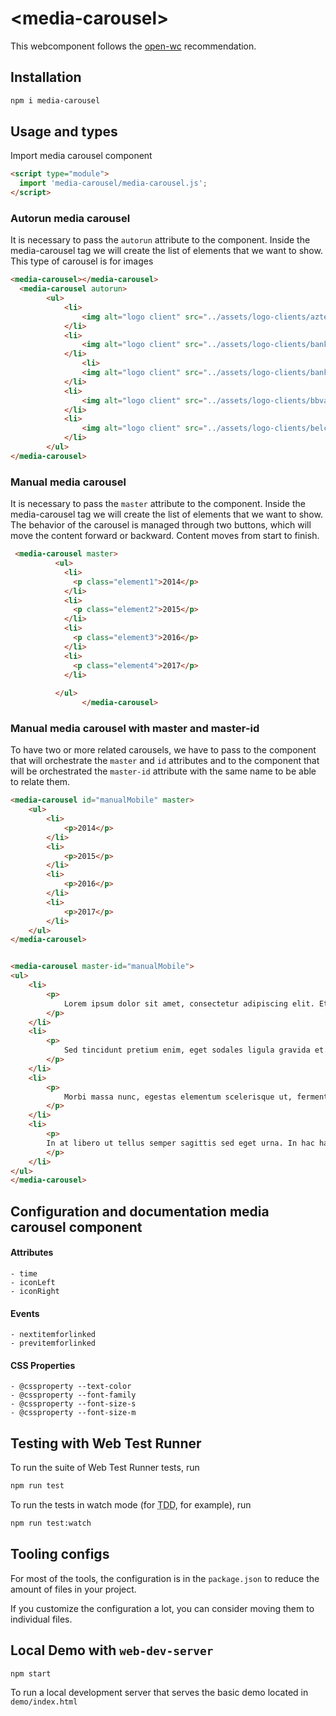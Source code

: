 # \<media-carousel>

This webcomponent follows the [open-wc](https://github.com/open-wc/open-wc) recommendation.

## Installation

```bash
npm i media-carousel
```

## Usage and types

Import media carousel component

```html
<script type="module">
  import 'media-carousel/media-carousel.js';
</script>

```

### Autorun media carousel

It is necessary to pass the `autorun` attribute to the component. Inside the media-carousel tag we will create the list of elements that we want to show. This type of carousel is for images

```html
<media-carousel></media-carousel>
  <media-carousel autorun>
		<ul>
			<li>
				<img alt="logo client" src="../assets/logo-clients/azteca.svg" />
			</li>
			<li>
				<img alt="logo client" src="../assets/logo-clients/bankia.svg" />
			</li>
				<li>
				<img alt="logo client" src="../assets/logo-clients/bankinter.svg" />
			</li>
			<li>
				<img alt="logo client" src="../assets/logo-clients/bbva.svg" />
			</li>
			<li>
				<img alt="logo client" src="../assets/logo-clients/belcorp.svg" />
			</li>
		</ul>
</media-carousel>

```

### Manual media carousel

It is necessary to pass the `master` attribute to the component. Inside the media-carousel tag we will create the list of elements that we want to show. The behavior of the carousel is managed through two buttons, which will move the content forward or backward.
Content moves from start to finish.

```html
 <media-carousel master>
          <ul>
            <li>
              <p class="element1">2014</p>
            </li>
            <li>
              <p class="element2">2015</p>
            </li>
            <li>
              <p class="element3">2016</p>
            </li>
            <li>
              <p class="element4">2017</p>
            </li>
          
          </ul>
				</media-carousel>

```


### Manual media carousel with master and master-id

To have two or more related carousels, we have to pass to the component that will orchestrate the `master` and `id` attributes and to the component that will be orchestrated the `master-id` attribute with the same name to be able to relate them.

```html		
<media-carousel id="manualMobile" master>
	<ul>
		<li>
			<p>2014</p>
		</li>
		<li>
			<p>2015</p>
		</li>
		<li>
			<p>2016</p>
		</li>
		<li>
			<p>2017</p>
		</li>
	</ul>
</media-carousel>


<media-carousel master-id="manualMobile">
<ul>
	<li>
		<p>
			Lorem ipsum dolor sit amet, consectetur adipiscing elit. Etiam ornare condimentum sagittis. Cras varius vehicula consectetur. Sed sem elit, tristique eu lorem et, dignissim malesuada neque. Fusce sed velit ac felis ullamcorper fermentum. Nam facilisis consequat augue, condimentum tempor turpis suscipit quis.
		</p>
	</li>
	<li>
		<p>
			Sed tincidunt pretium enim, eget sodales ligula gravida et. Suspendisse et ipsum at erat aliquam tristique sed at elit. Proin in viverra augue. 
		</p>
	</li>
	<li>
		<p>
			Morbi massa nunc, egestas elementum scelerisque ut, fermentum vitae mi. Etiam id purus facilisis, porttitor dolor sed, semper dolor. Proin congue nunc tincidunt ex cursus, sed vulputate augue condimentum.
		</p>
	</li>
	<li>
		<p>
		In at libero ut tellus semper sagittis sed eget urna. In hac habitasse platea dictumst. Nullam dapibus, lacus ac luctus mollis, urna nibh auctor ligula, in aliquet dolor massa vel urna. Donec gravida iaculis nisi elementum varius.
		</p>
	</li>
</ul>
</media-carousel>
```

## Configuration and documentation media carousel component

#### Attributes
	- time
	- iconLeft
	- iconRight

#### Events
	- nextitemforlinked
	- previtemforlinked

#### CSS Properties
	- @cssproperty --text-color
	- @cssproperty --font-family
	- @cssproperty --font-size-s
	- @cssproperty --font-size-m

## Testing with Web Test Runner

To run the suite of Web Test Runner tests, run

```bash
npm run test
```

To run the tests in watch mode (for <abbr title="test driven development">TDD</abbr>, for example), run

```bash
npm run test:watch
```

## Tooling configs

For most of the tools, the configuration is in the `package.json` to reduce the amount of files in your project.

If you customize the configuration a lot, you can consider moving them to individual files.

## Local Demo with `web-dev-server`

```bash
npm start
```

To run a local development server that serves the basic demo located in `demo/index.html`
